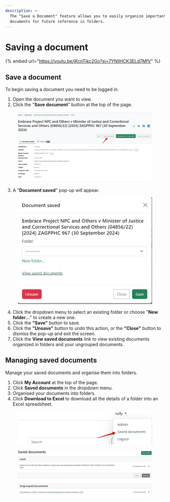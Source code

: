 ```yaml
---
description: >-
  The "Save a Document" feature allows you to easily organize important legal
  documents for future reference in folders.
---
```


# Saving a document



{% embed url="https://youtu.be/jKcnTikc2Go?si=7YNllHCK3ELd7MfV" %}

## Save a document

To begin saving a document you need to be logged in.

1. Open the document you want to view.
2. Click the "**Save document**" button at the top of the page.

<div align="left"><figure><img src="../.gitbook/assets/Save doc 1.png" alt=""><figcaption></figcaption></figure></div>

3. A "**Document saved**" pop-up will appear.

<div align="left"><figure><img src="../.gitbook/assets/save doc 2.png" alt="" width="468"><figcaption></figcaption></figure></div>

4. Click the dropdown menu to select an existing folder or choose "**New folder...**" to create a new one.
5. Click the **"Save"** button to save.
6. Click the **"Unsave"** button to undo this action, or the **"Close"** button to dismiss the pop-up and exit the screen.
7. Click the **View saved documents** link to view existing documents organized in folders and your ungrouped documents.

## Managing saved documents

Manage your saved documents and organise them into folders.

1. Click **My Account** at the top of the page.
2. Click **Saved documents** in the dropdown menu.
3. Organised your documents into folders.
4. Click **Download to Excel** to download all the details of a folder into an Excel spreadsheet.

<div align="left"><figure><img src="../.gitbook/assets/save doc 4.png" alt="" width="522"><figcaption></figcaption></figure></div>

<div align="left"><figure><img src="../.gitbook/assets/save doc 3.png" alt=""><figcaption></figcaption></figure></div>
